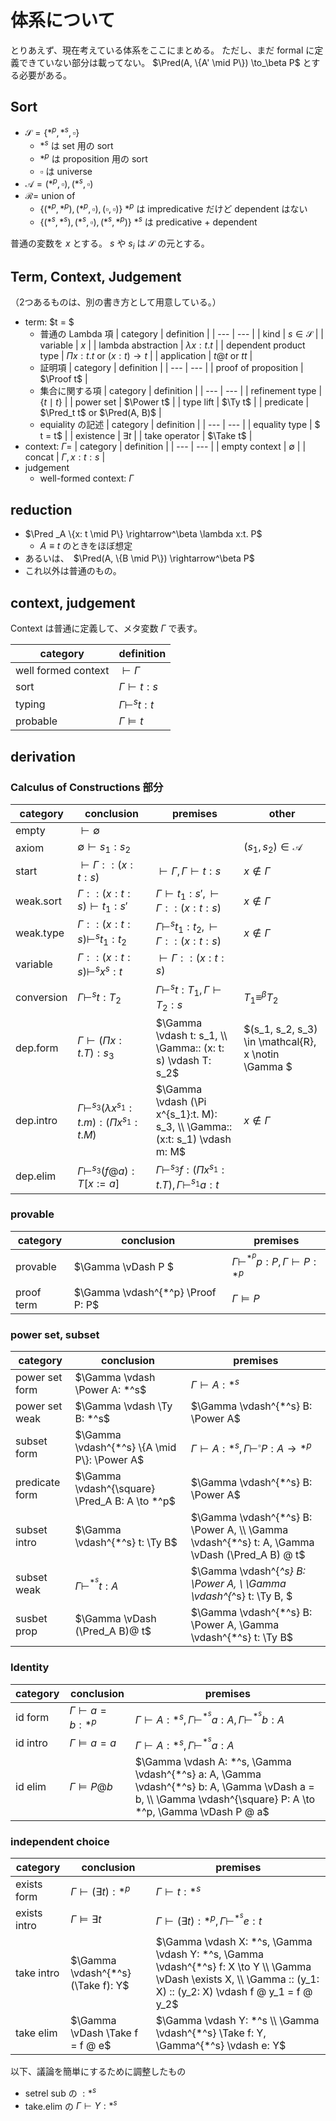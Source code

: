 # 体系について
とりあえず、現在考えている体系をここにまとめる。
ただし、まだ formal に定義できていない部分は載ってない。
$\Pred(A, \{A' \mid P\}) \to_\beta P$ とする必要がある。

## Sort
- $\mathcal{S} = \{*^p, *^s, \square\}$
    - $*^s$ は set 用の sort
    - $*^p$ は proposition 用の sort
    - $\square$ は universe 
- $\mathcal{A} = {(*^p, \square), (*^s, \square)}$
- $\mathcal{R} =$ union of
    - $\{(*^p, *^p), (*^p, \square), (\square, \square)\}$ $*^p$ は impredicative だけど dependent はない
    - $\{(*^s, *^s), (*^s, \square), (*^s, *^p)\}$ $*^s$ は predicative + dependent

普通の変数を $x$ とする。
$s$ や $s_i$ は $\mathcal{S}$ の元とする。

## Term, Context, Judgement
（2つあるものは、別の書き方として用意している。）

- term: $t = $
    - 普通の Lambda 項
        | category | definition |
        | --- | --- |
        | kind | $s \in \mathcal{S}$ |
        | variable | $x$ |
        | lambda abstraction | $\lambda x: t. t$ |
        | dependent product type | $\Pi x: t. t$ or $(x: t) \to t$ |
        | application | $t @ t$ or $t t$ |
    - 証明項
        | category | definition |
        | --- | --- |
        | proof of proposition | $\Proof t$ |
    - 集合に関する項
        | category | definition |
        | --- | --- |
        | refinement type | $\{t \mid t\}$ |
        | power set | $\Power t$ |
        | type lift | $\Ty t$ |
        | predicate | $\Pred_t t$ or $\Pred(A, B)$ |
    - equiality の記述
        | category | definition |
        | --- | --- |
        | equality type | $ t = t$ |
        | existence | $\exists t$ |
        | take operator | $\Take t$ |
- context: $\Gamma=$
    | category | definition |
    | --- | --- |
    | empty context | $\emptyset$ |
    | concat | $\Gamma, x:t:s$ |
- judgement
    - well-formed context: $\Gamma$

## reduction
- $\Pred _A \{x: t \mid P\} \rightarrow^\beta \lambda x:t. P$
    - $A \equiv t$ のときをほぼ想定
- あるいは、　$\Pred(A, \{B \mid P\}) \rightarrow^\beta P$
- これ以外は普通のもの。

## context, judgement
Context は普通に定義して、メタ変数 $\Gamma$ で表す。

| category | definition |
| --- | --- |
| well formed context | $\vdash \Gamma$ |
| sort | $\Gamma \vdash t: s$ |
| typing | $\Gamma \vdash^s t: t$ |
| probable | $\Gamma \vDash t$ |

## derivation
### Calculus of Constructions 部分
| category | conclusion | premises | other |
| --- | --- | --- | --- |
| empty | $\vdash \emptyset$ | | |
| axiom | $\emptyset \vdash s_1: s_2$ | | $(s_1, s_2) \in \mathcal{A}$ |
| start | $\vdash \Gamma::(x: t: s)$ | $\vdash \Gamma, \Gamma \vdash t: s$ | $x \notin \Gamma$ |
| weak.sort | $\Gamma :: (x: t: s) \vdash t_1: s'$ | $\Gamma \vdash t_1: s', \vdash \Gamma :: (x: t: s)$ | $x \notin \Gamma$ |
| weak.type | $\Gamma :: (x: t: s) \vdash^s t_1: t_2$ | $\Gamma \vdash^s t_1: t_2, \vdash \Gamma :: (x: t: s)$ | $x \notin \Gamma$ |
| variable | $\Gamma :: (x: t: s) \vdash^s x^s: t$ | $\vdash \Gamma :: (x: t: s)$ |
| conversion | $\Gamma \vdash^s t: T_2$ | $\Gamma \vdash^s t: T_1, \Gamma \vdash T_2: s$ | $T_1 \equiv^\beta T_2$ |
| dep.form | $\Gamma \vdash (\Pi x:t. T): s_3$ | $\Gamma \vdash t: s_1, \\ \Gamma:: (x: t: s) \vdash T: s_2$ | $(s_1, s_2, s_3) \in \mathcal{R}, x \notin \Gamma $
| dep.intro | $\Gamma \vdash^{s_3} (\lambda x^{s_1}:t.m): (\Pi x^{s_1}:t.M)$ | $\Gamma \vdash (\Pi x^{s_1}:t. M): s_3, \\ \Gamma:: (x:t: s_1) \vdash m: M$ | $x \notin \Gamma$ |
| dep.elim | $\Gamma \vdash^{s_3} (f @ a): T[x := a]$ | $\Gamma \vdash^{s_3} f: (\Pi x^{s_1}: t. T), \Gamma \vdash^{s_1} a: t$ | |

### provable
| category | conclusion | premises |
| --- | --- | --- |
| provable | $\Gamma \vDash P $ | $\Gamma \vdash^{*^p} p: P, \Gamma \vdash P: *^p$ |
| proof term | $\Gamma \vdash^{*^p} \Proof P: P$ | $\Gamma \vDash P$ |

### power set, subset
| category | conclusion | premises |
| --- | --- | --- |
| power set form | $\Gamma \vdash \Power A: *^s$ | $\Gamma \vdash A: *^s$ |
| power set weak | $\Gamma \vdash \Ty B: *^s$ | $\Gamma \vdash^{*^s} B: \Power A$ |
| subset form | $\Gamma \vdash^{*^s} \{A \mid P\}: \Power A$ | $\Gamma \vdash A: *^s, \Gamma \vdash^{\square} P: A \to *^p$ |
| predicate form | $\Gamma \vdash^{\square} \Pred_A B: A \to *^p$ | $\Gamma \vdash^{*^s} B: \Power A$ |
| subset intro | $\Gamma \vdash^{*^s} t: \Ty B$ | $\Gamma \vdash^{*^s} B: \Power A, \\ \Gamma \vdash^{*^s} t: A, \Gamma \vDash (\Pred_A B) @ t$ |
| subset weak | $\Gamma \vdash^{*^s} t: A$ | $\Gamma \vdash^{*^s} B: \Power A, \\ \Gamma \vdash^{*^s} t: \Ty B, $ |
| susbet prop | $\Gamma \vDash (\Pred_A B)@ t$ | $\Gamma \vdash^{*^s} B: \Power A, \Gamma \vdash^{*^s} t: \Ty B$ |

### Identity
| category | conclusion | premises |
| --- | --- | --- |
| id form | $\Gamma \vdash a = b: *^p$ | $\Gamma \vdash A: *^s, \Gamma \vdash^{*^s} a: A, \Gamma \vdash^{*^s} b: A$ |
| id intro | $\Gamma \vDash a = a$ | $\Gamma \vdash A: *^s, \Gamma \vdash^{*^s} a: A$ |
| id elim | $\Gamma \vDash P @ b$ | $\Gamma \vdash A: *^s, \Gamma \vdash^{*^s} a: A, \Gamma \vdash^{*^s} b: A, \Gamma \vDash a = b, \\ \Gamma \vdash^{\square} P: A \to *^p, \Gamma \vDash P @ a$ |

### independent choice
| category | conclusion | premises |
| --- | --- | --- |
| exists form | $\Gamma \vdash (\exists t): *^p$ | $\Gamma \vdash t: *^s$ |
| exists intro | $\Gamma \vDash \exists t$ | $\Gamma \vdash (\exists t): *^p, \Gamma \vdash^{*^s} e: t$ |
| take intro | $\Gamma \vdash^{*^s} (\Take f): Y$ | $\Gamma \vdash X: *^s, \Gamma \vdash Y: *^s, \Gamma \vdash^{*^s} f: X \to Y \\ \Gamma \vDash \exists X, \\ \Gamma :: (y_1: X) :: (y_2: X) \vdash f @ y_1 = f @ y_2$ |
| take elim | $\Gamma \vDash \Take f = f @ e$ | $\Gamma \vdash Y: *^s \\ \Gamma \vdash^{*^s} \Take f: Y, \Gamma^{*^s} \vdash e: Y$

以下、議論を簡単にするために調整したもの
- setrel sub の $:*^s$
- take.elim の $\Gamma \vdash Y:*^s$
